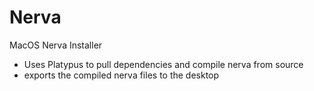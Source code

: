 # Nerva

MacOS Nerva Installer

- Uses Platypus to pull dependencies and compile nerva from source
- exports the compiled nerva files to the desktop

